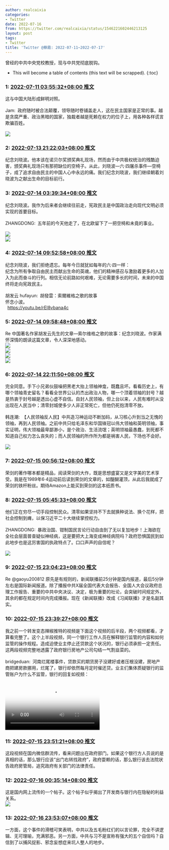 ```yaml
---
author: realcaixia
categories:
- Twitter
date: 2022-07-16
from: https://twitter.com/realcaixia/status/1546221602446213125
layout: post
tags:
- Twitter
title: 'Twitter @蔡霞: 2022-07-11~2022-07-17'
---
```


曾经的中共中央党校教授，现与中共党彻底脱钩。 

* This will become a table of contents (this text will be scrapped).
{:toc}

### 1: [2022-07-11 03:55:32+08:00 推文](https://twitter.com/realcaixia/status/1546221602446213125)

这与中国大陆形成鲜明对照。<br><br>Jam: 政府随时被合法颠覆，领导随时卷铺盖走人，这在民主国家是正常的事。越是贪腐严重、政治黑暗的国家，独裁者越是死赖在权力的位子上，用各种各样谎言欺骗百姓。<br><br><img style="" src="https://pbs.twimg.com/media/FXQ-RdxXkAAbahl?format=jpg&amp;name=orig" referrerpolicy="no-referrer">

### 2: [2022-07-13 21:22:03+08:00 推文](https://twitter.com/realcaixia/status/1547209743848165377)

纪念刘晓波。他本该在诺贝尔奖颁奖典礼现场，然而由于中共极权统治的残酷迫害，颁奖典礼现场只有那把缺位的空椅子。从此，刘晓波—六·四屠杀事件—空椅子，成了追求自由民主的中国人心中永远的痛。我们纪念刘晓波，我们继续朝着刘晓波为之献出生命的目标前行。

### 3: [2022-07-14 03:39:34+08:00 推文](https://twitter.com/realcaixia/status/1547304749938130944)

纪念刘晓波。我作为后来者会继续往前走，宪政民主是中国政治走向现代文明必须实现的首要目标。<br><br>ZHANGDONG: 五年前的今天他走了，在北欧留下了一把空椅和未竟的事业。<br><br><img style="" src="https://pbs.twimg.com/media/FXkHj9VX0AA-gJt?format=jpg&amp;name=orig" referrerpolicy="no-referrer"><br><img style="" src="https://pbs.twimg.com/media/FXkHkSPWIAMDhWI?format=jpg&amp;name=orig" referrerpolicy="no-referrer">

### 4: [2022-07-14 09:52:58+08:00 推文](https://twitter.com/realcaixia/status/1547398719150211073)

纪念刘晓波，我们拒绝遗忘。每年今日就犹如每年的六·四一样：<br>纪念为所有争取自由民主而献出生命的英魂，他们的精神感召与激励着更多的人加入为此而奋斗的行列。相信无论前路如何艰难，无论需要多长的时间，未来的中国终将走向宪政民主。<br><br>胡发云 hufayun: 胡發雲：索爾維格之歌的故事 <br>怀念小波。<br> <a href="https://youtu.be/rEI8vbana4c" target="_blank" rel="noopener noreferrer">https://youtu.be/rEI8vbana4c</a>

### 5: [2022-07-14 09:58:48+08:00 推文](https://twitter.com/realcaixia/status/1547400187169181697)

Re 中国著名作家胡发云先生的文章—索尔维格之歌的故事：纪念刘晓波。作家满怀深情的朗读这篇文章，令人深深地感动。<br><img style="" src="https://pbs.twimg.com/media/FXl4RIoXoAcJyWx?format=jpg&amp;name=orig" referrerpolicy="no-referrer"><br><img style="" src="https://pbs.twimg.com/media/FXl4RIkXkAAtrml?format=jpg&amp;name=orig" referrerpolicy="no-referrer"><br><img style="" src="https://pbs.twimg.com/media/FXl4RIlXEAEOv3j?format=jpg&amp;name=orig" referrerpolicy="no-referrer"><br><img style="" src="https://pbs.twimg.com/media/FXl4RIkXoAA3QNK?format=jpg&amp;name=orig" referrerpolicy="no-referrer">

### 6: [2022-07-14 22:11:50+08:00 推文](https://twitter.com/realcaixia/status/1547584659038486529)

完全同意。手下小兄弟伙鼓噪把黑老大抬上领袖神龛，既蠢且坏。看看历史上，有哪个领袖青史留名？看看全世界公认的杰出政治人物，哪一个顶着领袖的封号？越是热衷于封号越是透出心虚不自信。自封人民领袖，但上台以来，人民有难时从没出现在人民当中；清零封城使多少人非正常死亡，但他仍死抱清零不放。<br><br>韩连潮: 【人民领袖反人民】中共造习神运动不断加码，从习核心升到当之无愧的领袖，再到人民领袖。之前中共只给毛泽东和华国锋冠以伟大领袖和英明领袖，事实证明，伟大领袖最卑鄙渺小，是个政治、生活流氓；英明领袖最愚蠢，到死都不知道自己权力怎么丧失的；而人民领袖的所作所为都是祸害人民，下场也不会好。<br><br><img style="" src="https://pbs.twimg.com/media/FXoAbPTXEAIf-19?format=jpg&amp;name=orig" referrerpolicy="no-referrer">

### 7: [2022-07-15 00:56:12+08:00 推文](https://twitter.com/realcaixia/status/1547626026435375104)

荣剑的著作哪本都是精品，阅读荣剑的大作，既是思想盛宴又是文字美的艺术享受。我是在1989年6·4运动前后读到荣剑的文章的，如醍醐灌顶，从此后我就成了荣剑的铁杆粉丝。期待Amazon上能买到荣剑的这本纸质书。

### 8: [2022-07-15 05:45:33+08:00 推文](https://twitter.com/realcaixia/status/1547698840366567429)

他们正在穷尽一切手段控制民众。清零如果坚持不下去就换种说法、换个花样，把社会控制到瘫，以保习近平二十大继续掌控权力。<br><br>ZHANGDONG: 暴政治国、钳制国民言论行动自由到了无以复加地步！上海欲在全社会层面普查疑似神经病，这是要把大上海变成神经病院吗？政府恐惧国民到如此地步也是这厉害国的执政特点了。口口声声的自信呢？<br><br><img style="" src="https://pbs.twimg.com/media/FXncdhWWQAA6J-M?format=jpg&amp;name=orig" referrerpolicy="no-referrer">

### 9: [2022-07-15 23:04:23+08:00 推文](https://twitter.com/realcaixia/status/1547960272320544774)

Re @gaoyu200812 原先是有规则的，新闻联播前25分钟是国内报道，最后5分钟左右是国际新闻报道。除了播报中共X届全国代表大会报告、全国人大会议政府总理工作报告、重要的中共中央决议、决定，极为重要的社论，会突破时间规定外，其余的都在规定时间内完成播报。现在《新闻联播》改成《习闻联播》才是名副其实。

### 10: [2022-07-15 23:39:27+08:00 推文](https://twitter.com/realcaixia/status/1547969096158810115)

我之前一个转发变态辣椒推特的视频是下面这个视频的后半段，两个视频都看，才算看完整了。这个上半段视频，同一个银行工作人员在解释银行监管的内容和如何监管的操作规程。造成迫使业主停止还贷款这个状况的，银行必须承担一定责任。这两段视频完整地透露了政府银行房地产公司勾结一气割韭菜的。<br><br>bridgeduan: 河南烂尾楼事件，贷款买的期货房子没建好或者压根没建，房地产商把建房款挪用，烂尾了，银行却依然每月定时催还贷。业主们集体质疑银行的监管账户为什么不监管，银行的回复如视频：<br><br><video src="https://video.twimg.com/ext_tw_video/1547780735356260352/pu/vid/368x640/SjzLd5o28eELI36r.mp4?tag=12" controls="controls" poster="https://pbs.twimg.com/ext_tw_video_thumb/1547780735356260352/pu/img/fwkXN9eOUpr94yor.jpg"></video>

### 11: [2022-07-15 23:51:21+08:00 推文](https://twitter.com/realcaixia/status/1547972093869928455)

这段视频在国内微信群流传，看来问题出在政府部门。如果这个银行方人员说的是真相的话，那么银行应该“出门右转找政府”，政府耍赖的话，那么银行该去法院状告政府房管局，追究政府有关部门的法律责任。

### 12: [2022-07-16 00:35:14+08:00 推文](https://twitter.com/realcaixia/status/1547983137363283974)

这是国内网上流传的一个帖子。这个帖子似乎揭出了开发商与银行内在隐秘的利益关系。<br><img style="" src="https://pbs.twimg.com/media/FXuKdA0UEAcDZI6?format=jpg&amp;name=orig" referrerpolicy="no-referrer">

### 13: [2022-07-16 23:53:07+08:00 推文](https://twitter.com/realcaixia/status/1548334925681635332)

一方面，这个事件的滑稽可笑表明，中共以及五毛粉红们的以言论罪，完全不讲逻辑、无可理喻，充满邪恶。另一方面，中共与习不是宣称有强大的五个自信吗？自信到了以捕风捉影、邪念妄想症来坑人整人的地步。

